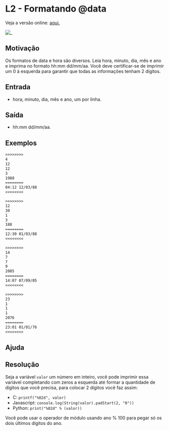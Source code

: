 # L2 - Formatando @data

Veja a versão online: [aqui.](https://github.com/qxcodefup/arcade/blob/master/base/data/Readme.md)

![_](https://raw.githubusercontent.com/qxcodefup/arcade/master/base/data/cover.jpg)

## Motivação

Os formatos de data e hora são diversos. Leia hora, minuto, dia, mês e ano e imprima no formato hh:mm dd/mm/aa. Você deve certificar-se de imprimir um 0 à esquerda para garantir que todas as informações tenham 2 dígitos.

## Entrada

- hora, minuto, dia, mês e ano, um por linha.

## Saída

- hh:mm dd/mm/aa.

## Exemplos

``` txt
>>>>>>>>
4
12
12
3
1988
========
04:12 12/03/88
<<<<<<<<

>>>>>>>>
12
30
1
3
188
========
12:30 01/03/88
<<<<<<<<

>>>>>>>>
14
7
7
9
2005
========
14:07 07/09/05
<<<<<<<<

>>>>>>>>
23
1
1
1
2076
========
23:01 01/01/76
<<<<<<<<
```

## Ajuda

## Resolução

Seja a variável `valor` um número em inteiro, você pode imprimir essa variável completando com zeros a esquerda até formar a quantidade de dígitos que você precisa, para colocar 2 dígitos você faz assim:

- C: `printf("%02d", valor)`
- Javascript: `console.log(String(valor).padStart(2, "0"))`
- Python: `print("%02d" % (valor))`

Você pode usar o operador de módulo usando ano % 100 para pegar só os dois últimos dígitos do ano.

